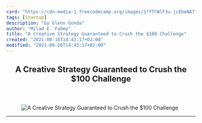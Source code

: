 ```yaml
---
card: "https://cdn-media-1.freecodecamp.org/images/1*YTCWlF3u-jcEbeNA71LiLA.jpeg"
tags: [Startup]
description: "by Glenn Gonda"
author: "Milad E. Fahmy"
title: "A Creative Strategy Guaranteed to Crush the $100 Challenge"
created: "2021-08-16T14:43:17+02:00"
modified: "2021-08-16T14:43:17+02:00"
---
```

<div class="site-wrapper">
<main id="site-main" class="site-main outer">
<div class="inner">
<article class="post-full post tag-startup tag-tech tag-life-lessons tag-self-improvement tag-technology ">
<header class="post-full-header">
<h1 class="post-full-title">A Creative Strategy Guaranteed to Crush the $100 Challenge</h1>
</header>
<figure class="post-full-image">
<picture>
<source media="(max-width: 700px)" sizes="1px" srcset="data:image/gif;base64,R0lGODlhAQABAIAAAAAAAP///yH5BAEAAAAALAAAAAABAAEAAAIBRAA7 1w">
<source media="(min-width: 701px)" sizes="(max-width: 800px) 400px,
(max-width: 1170px) 700px,
1400px" srcset="https://cdn-media-1.freecodecamp.org/images/1*YTCWlF3u-jcEbeNA71LiLA.jpeg 300w,
https://cdn-media-1.freecodecamp.org/images/1*YTCWlF3u-jcEbeNA71LiLA.jpeg 600w,
https://cdn-media-1.freecodecamp.org/images/1*YTCWlF3u-jcEbeNA71LiLA.jpeg 1000w,
https://cdn-media-1.freecodecamp.org/images/1*YTCWlF3u-jcEbeNA71LiLA.jpeg 2000w">
<img onerror="this.style.display='none'" src="https://cdn-media-1.freecodecamp.org/images/1*YTCWlF3u-jcEbeNA71LiLA.jpeg" alt="A Creative Strategy Guaranteed to Crush the $100 Challenge">
</picture>
</figure>
<section class="post-full-content">
<div class="post-content medium-migrated-article">
</div>
<hr>
</section>
</article>
</div>
</main>
</div>
<!-- Google Tag Manager (noscript) -->
<!-- End Google Tag Manager (noscript) -->
